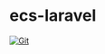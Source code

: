 # ecs-laravel

[![Git](https://app.soluble.cloud/api/v1/public/badges/b2dd6377-1ce6-44d1-b696-6beadac2b8aa.svg?orgId=498499820349)](https://app.soluble.cloud/repos/details/github.com/jeffkwiat/ecs-laravel?orgId=498499820349)  

